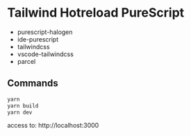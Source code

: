 # Tailwind Hotreload PureScript

- purescript-halogen
- ide-purescript
- tailwindcss
- vscode-tailwindcss
- parcel

## Commands

```bash
yarn
yarn build
yarn dev
```

access to: http://localhost:3000

